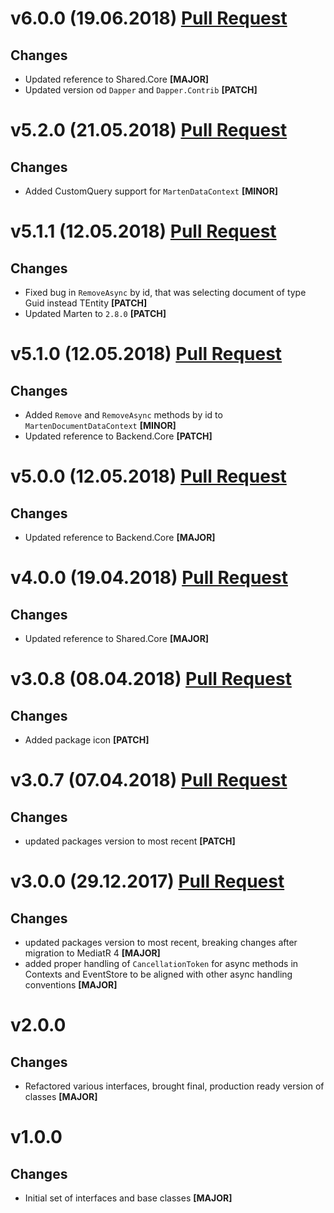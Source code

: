 ﻿# v6.0.0 (19.06.2018) [Pull Request](https://github.com/oskardudycz/GoldenEye/pull/64)

## Changes

* Updated reference to Shared.Core **[MAJOR]**
* Updated version od `Dapper` and `Dapper.Contrib` **[PATCH]**

# v5.2.0 (21.05.2018) [Pull Request](https://github.com/oskardudycz/GoldenEye/pull/59)

## Changes

* Added CustomQuery support for `MartenDataContext` **[MINOR]**

# v5.1.1 (12.05.2018) [Pull Request](https://github.com/oskardudycz/GoldenEye/pull/62)

## Changes

* Fixed bug in `RemoveAsync` by id, that was selecting document of type Guid instead TEntity **[PATCH]**
* Updated Marten to `2.8.0` **[PATCH]**

# v5.1.0 (12.05.2018) [Pull Request](https://github.com/oskardudycz/GoldenEye/pull/61)

## Changes

* Added `Remove` and `RemoveAsync` methods by id to `MartenDocumentDataContext` **[MINOR]**
* Updated reference to Backend.Core **[PATCH]**

# v5.0.0 (12.05.2018) [Pull Request](https://github.com/oskardudycz/GoldenEye/pull/60)

## Changes

* Updated reference to Backend.Core **[MAJOR]**

# v4.0.0 (19.04.2018) [Pull Request](https://github.com/oskardudycz/GoldenEye/pull/58)

## Changes

* Updated reference to Shared.Core **[MAJOR]**


# v3.0.8 (08.04.2018) [Pull Request](https://github.com/oskardudycz/GoldenEye/pull/54)

## Changes

* Added package icon **[PATCH]**


# v3.0.7 (07.04.2018) [Pull Request](https://github.com/oskardudycz/GoldenEye/pull/53)

## Changes

* updated packages version to most recent **[PATCH]**


# v3.0.0 (29.12.2017) [Pull Request](https://github.com/oskardudycz/GoldenEye/pull/44)

## Changes

* updated packages version to most recent, breaking changes after migration to MediatR 4 **[MAJOR]**
* added proper handling of `CancellationToken` for async methods in Contexts and EventStore to be aligned with other async handling conventions **[MAJOR]**

# v2.0.0

## Changes

* Refactored various interfaces, brought final, production ready version of classes **[MAJOR]**

# v1.0.0

## Changes

* Initial set of interfaces and base classes **[MAJOR]**